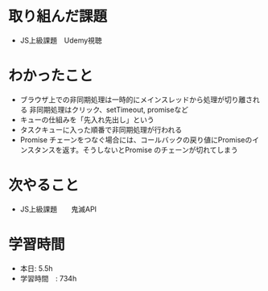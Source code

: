 # 取り組んだ課題
-  JS上級課題　Udemy視聴
# わかったこと
- ブラウザ上での非同期処理は一時的にメインスレッドから処理が切り離される
非同期処理はクリック、setTimeout, promiseなど
- キューの仕組みを「先入れ先出し」という
- タスクキューに入った順番で非同期処理が行われる
- Promise チェーンをつなぐ場合には、コールバックの戻り値にPromiseのインスタンスを返す。そうしないとPromise のチェーンが切れてしまう
# 次やること
- JS上級課題　　鬼滅API
# 学習時間
- 本日: 5.5h
- 学習時間　: 734h
